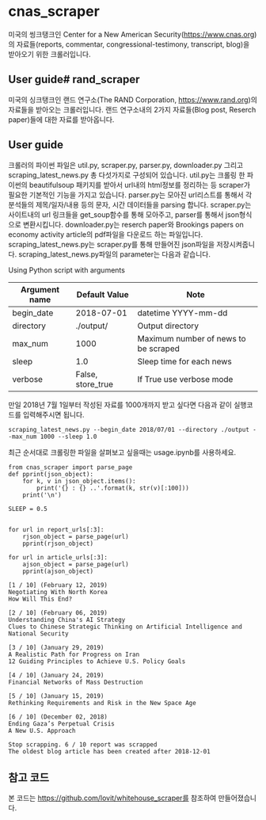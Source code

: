 # cnas_scraper
미국의 씽크탱크인 Center for a New American Security(https://www.cnas.org)의 자료들(reports, commentar, congressional-testimony, transcript, blog)을 받아오기 위한 크롤러입니다.

## User guide# rand_scraper

미국의 싱크탱크인 랜드 연구소(The RAND Corporation, https://www.rand.org)의 자료들을 받아오는 크롤러입니다. 랜드 연구소내의 2가지 자료들(Blog post, Reserch paper)들에 대한 자료를 받아옵니다.

## User guide

크롤러의 파이썬 파일은 util.py, scraper.py, parser.py, downloader.py 그리고 scraping_latest_news.py 총 다섯가지로 구성되어 있습니다. 
util.py는 크롤링 한 파이썬의 beautifulsoup 패키지를 받아서 url내의 html정보를 정리하는 등 scraper가 필요한 기본적인 기능을 가지고 있습니다.
parser.py는 모아진 url리스트를 통해서 각 분석들의 제목/일자/내용 등의 문자, 시간 데이터들을 parsing 합니다.
scraper.py는 사이트내의 url 링크들을 get_soup함수를 통해 모아주고, parser를 통해서 json형식으로 변환시킵니다.
downloader.py는 reserch paper와 Brookings papers on economy activity article의 pdf파일을 다운로드 하는 파일입니다.
scraping_latest_news.py는 scraper.py를 통해 만들어진 json파일을 저장시켜줍니다. scraping_latest_news.py파일의 parameter는 다음과 같습니다.

Using Python script with arguments

| Argument name | Default Value | Note |
| --- | --- | --- |
| begin_date | 2018-07-01 | datetime YYYY-mm-dd |
| directory | ./output/ | Output directory |
| max_num | 1000 | Maximum number of news to be scraped |
| sleep | 1.0 | Sleep time for each news |
| verbose | False, store_true | If True use verbose mode |

만일 2018년 7월 1일부터 작성된 자료를 1000개까지 받고 싶다면 다음과 같이 실행코드를 입력해주시면 됩니다.

```
scraping_latest_news.py --begin_date 2018/07/01 --directory ./output --max_num 1000 --sleep 1.0
```
최근 순서대로 크롤링한 파일을 살펴보고 싶을때는 usage.ipynb를 사용하세요.

```
from cnas_scraper import parse_page
def pprint(json_object):
    for k, v in json_object.items():
        print('{} : {} ..'.format(k, str(v)[:100]))
    print('\n')

SLEEP = 0.5

   
for url in report_urls[:3]:
    rjson_object = parse_page(url)
    pprint(rjson_object)

for url in article_urls[:3]:
    ajson_object = parse_page(url)
    pprint(ajson_object)
```
```
[1 / 10] (February 12, 2019) 
Negotiating With North Korea
How Will This End?

[2 / 10] (February 06, 2019) 
Understanding China's AI Strategy
Clues to Chinese Strategic Thinking on Artificial Intelligence and National Security

[3 / 10] (January 29, 2019) 
A Realistic Path for Progress on Iran
12 Guiding Principles to Achieve U.S. Policy Goals

[4 / 10] (January 24, 2019) 
Financial Networks of Mass Destruction

[5 / 10] (January 15, 2019) 
Rethinking Requirements and Risk in the New Space Age

[6 / 10] (December 02, 2018) 
Ending Gaza’s Perpetual Crisis
A New U.S. Approach

Stop scrapping. 6 / 10 report was scrapped
The oldest blog article has been created after 2018-12-01
```


## 참고 코드

본 코드는 https://github.com/lovit/whitehouse_scraper를 참조하여 만들어졌습니다.

